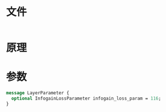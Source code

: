 # 文件
```
```

# 原理

# 参数
```protobuf
message LayerParameter {
  optional InfogainLossParameter infogain_loss_param = 116;
}

```